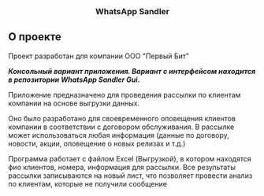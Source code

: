 <br/>
<p align="center">
  <h3 align="center">WhatsApp Sandler </h3>

</p>



## О проекте

Проект разработан для компании ООО "Первый Бит" 

***Консольный вариант приложения. Вариант с интерфейсом находится в репозитории WhatsApp Sandler Gui.***

Приложение предназначено для проведения рассылки по клиентам компании на основе выгрузки данных. 

Оно было разработано для своевременного оповещения клиентов компании в соответствии с договором обслуживания. В рассылке может использоваться любая информация (данные по договору, новости, акции, оповещение о новых релизах и т.д.) 

Программа работает с файлом Excel (Выгрузкой), в котором находятся фио клиентов, номера, информация для рассылки.
Все результаты рассылки записываются на новый лист, что позволяет провести анализ по клиентам, которые не получили сообщение
